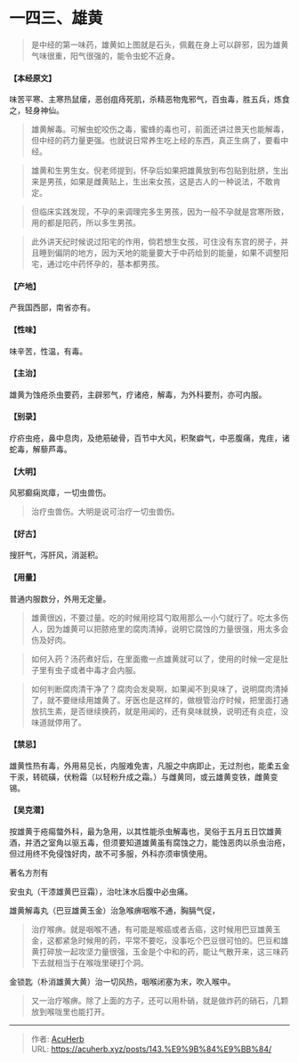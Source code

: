 # 一四三、雄黄


> 是中经的第一味药，雄黄如上图就是石头，佩戴在身上可以辟邪，因为雄黄气味很重，阳气很强的，能令虫蛇不近身。

#### 【本经原文】
味苦平寒、主寒热鼠瘘，恶创疽痔死肌，杀精恶物鬼邪气，百虫毒，胜五兵，炼食之，轻身神仙。

> 雄黄解毒。可解虫蛇咬伤之毒，蜜蜂的毒也可，前面还讲过景天也能解毒，但中经的药力量更强。也就说日常养生吃上经的东西，真正生病了，要看中经。

> 雄黄和生男生女。倪老师提到，怀孕后如果把雄黄放到布包贴到肚脐，生出来是男孩，如果是雌黄贴上，生出来女孩，这是古人的一种说法，不敢肯定。

> 但临床实践发现，不孕的来调理完多生男孩，因为一般不孕就是宫寒所致，用的都是阳药，所以多生男孩。

> 此外讲天纪时候说过阳宅的作用，倘若想生女孩，可住没有东宫的房子，并且睡到偏阴的地方，因为天地的能量要大于中药给到的能量，如果不调整阳宅，通过吃中药怀孕的，基本都男孩。‍

#### 【产地】
产我国西部，南省亦有。
#### 【性味】
味辛苦，性温，有毒。
#### 【主治】
雄黄为蚀疮杀虫要药，主辟邪气，疗诸疮，解毒，为外科要剂，亦可内服。
#### 【别录】
疗疥虫疮，鼻中息肉，及绝筋破骨，百节中大风，积聚癖气，中恶腹痛，鬼疰，诸蛇毒，解藜芦毒。
#### 【大明】
风邪癫痫岚瘴，一切虫兽伤。

> 治疗虫兽伤。大明是说可治疗一切虫兽伤。

#### 【好古】
搜肝气，泻肝风，消涎积。
#### 【用量】
普通内服数分，外用无定量。

> 雄黄很凶，不要过量。吃的时候用挖耳勺取用那么一小勺就行了。吃太多伤人，因为雄黄可以把脓疮里的腐肉清掉，说明它腐蚀的力量很强，用太多会伤及好肉。

> 如何入药？汤药煮好后，在里面撒一点雄黄就可以了，使用的时候一定是肚子里有虫子或者中毒才会内服。

> 如何判断腐肉清干净了？腐肉会发臭啊，如果闻不到臭味了，说明腐肉清掉了，就不要继续用雄黄了。牙医也是这样的，做根管治疗时候，把里面打通放抗生素，是否继续换药，就是用闻的，还有臭味就换，说明还有炎症，没味道就停用了。

#### 【禁忌】
雄黄性热有毒，外用易见长，内服难免害，凡服之中病即止，无过剂也，能柔五金干汞，转硫磺，伏粉霜（以轻粉升成之霜。）与雌黄同，或云雄黄变铁，雌黄变锡。
#### 【吴克潜】
按雄黄于疮痬螫外科，最为急用，以其性能杀虫解毒也，吴俗于五月五日饮雄黄酒，并洒之室角以驱五毒，但须要知道雄黄虽有腐蚀之力，能蚀恶肉以杀虫治疮，但过用终不免侵蚀好肉，故不可多服，外科亦须审慎使用。


著名方剂有

安虫丸（干漆雄黄巴豆霜），治吐沫水后腹中必虫痛。

雄黄解毒丸（巴豆雄黄玉金）治急喉痹咽喉不通，胸膈气促，

> 治疗喉痹。就是咽喉不通，有可能是喉癌或者舌癌，这时候用巴豆雄黄玉金，这都紧急时候用的药，平常不要吃，没事吃个巴豆很可怕的。巴豆和雄黄打碎放一起攻坚力量很强，玉金是个中和的药，能让气散开来，这三味药下去就相当于在喉咙里硬打个洞。

金锁匙（朴消雄黄大黄）治一切风热，咽喉闭塞为末，吹入喉中。

> 又一治疗喉痹。除了上面的方子，还可以用朴硝，就是做炸药的硝石，几颗放到喉咙里也能打开。

---

> 作者: [AcuHerb](https://acuherb.xyz)  
> URL: https://acuherb.xyz/posts/143.%E9%9B%84%E9%BB%84/  

